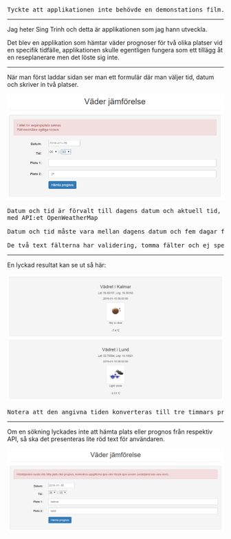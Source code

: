 <pre>
Tyckte att applikationen inte behövde en demonstations film.
</pre>
***
Jag heter Sing Trinh och detta är applikationen som jag hann utveckla.

Det blev en applikation som hämtar väder prognoser för två olika platser vid en specifik tidfälle, applikationen skulle egentligen fungera som ett tillägg åt en reseplanerare men det löste sig inte.
***
När man först laddar sidan ser man ett formulär där man väljer tid, datum och skriver in två platser.

![demo bild 1](raw/demo1.png)

<pre>
Datum och tid är förvalt till dagens datum och aktuell tid, dessa fälter formateras sedan för att passa
med API:et OpenWeatherMap

Datum och tid måste vara mellan dagens datum och fem dagar frammåt, pga OpenWeatherMap's begränsningar.

De två text fälterna har validering, tomma fälter och ej speciella tecken.
</pre>
***
En lyckad resultat kan se ut så här:

![demo bild 2](raw/demo2.png)

<pre>
Notera att den angivna tiden konverteras till tre timmars prognos i samband med formatteringen.
</pre>
***
Om en sökning lyckades inte att hämta plats eller prognos från respektiv API, så ska det presenteras lite röd text för användaren.

![demo bild 3](raw/demo3.png)